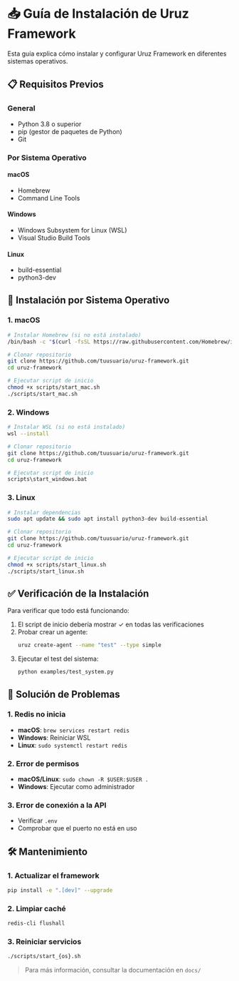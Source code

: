 # 📥 Guía de Instalación de Uruz Framework

Esta guía explica cómo instalar y configurar Uruz Framework en diferentes sistemas operativos.

## 📋 Requisitos Previos

### General
- Python 3.8 o superior
- pip (gestor de paquetes de Python)
- Git

### Por Sistema Operativo

#### macOS
- Homebrew
- Command Line Tools

#### Windows
- Windows Subsystem for Linux (WSL)
- Visual Studio Build Tools

#### Linux
- build-essential
- python3-dev

## 🚀 Instalación por Sistema Operativo

### 1. macOS

```bash
# Instalar Homebrew (si no está instalado)
/bin/bash -c "$(curl -fsSL https://raw.githubusercontent.com/Homebrew/install/HEAD/install.sh)"

# Clonar repositorio
git clone https://github.com/tuusuario/uruz-framework.git
cd uruz-framework

# Ejecutar script de inicio
chmod +x scripts/start_mac.sh
./scripts/start_mac.sh
```

### 2. Windows

```bash
# Instalar WSL (si no está instalado)
wsl --install

# Clonar repositorio
git clone https://github.com/tuusuario/uruz-framework.git
cd uruz-framework

# Ejecutar script de inicio
scripts\start_windows.bat
```

### 3. Linux

```bash
# Instalar dependencias
sudo apt update && sudo apt install python3-dev build-essential

# Clonar repositorio
git clone https://github.com/tuusuario/uruz-framework.git
cd uruz-framework

# Ejecutar script de inicio
chmod +x scripts/start_linux.sh
./scripts/start_linux.sh
```

## ✅ Verificación de la Instalación

Para verificar que todo está funcionando:

1. El script de inicio debería mostrar ✓ en todas las verificaciones
2. Probar crear un agente:
   ```bash
   uruz create-agent --name "test" --type simple
   ```
3. Ejecutar el test del sistema:
   ```bash
   python examples/test_system.py
   ```

## 🔧 Solución de Problemas

### 1. Redis no inicia
- **macOS**: `brew services restart redis`
- **Windows**: Reiniciar WSL
- **Linux**: `sudo systemctl restart redis`

### 2. Error de permisos
- **macOS/Linux**: `sudo chown -R $USER:$USER .`
- **Windows**: Ejecutar como administrador

### 3. Error de conexión a la API
- Verificar `.env`
- Comprobar que el puerto no está en uso

## 🛠️ Mantenimiento

### 1. Actualizar el framework
```bash
pip install -e ".[dev]" --upgrade
```

### 2. Limpiar caché
```bash
redis-cli flushall
```

### 3. Reiniciar servicios
```bash
./scripts/start_{os}.sh
```

> Para más información, consultar la documentación en `docs/` 